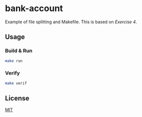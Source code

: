 # bank-account
Example of file splitting and Makefile.
This is based on *Exercise 4*.

## Usage
### Build & Run
```sh
make run
```

### Verify
```sh
make verif
```

## License
[MIT](/LICENSE)
